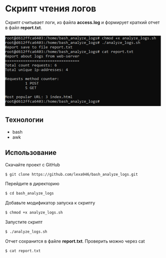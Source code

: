 # Скрипт чтения логов
Скрипт считывает логи, из файла __access.log__ и формирует краткий отчет в файл __report.txt__.

![Proccess Screen](main.png)

## Технологии
- bash
- awk

## Использование

Скачайте проект с GitHub
```sh
$ git clone https://github.com/lexa946/bash_analyze_logs.git
```

Перейдите в директорию
```sh
$ cd bash_analyze_logs
```

Добавьте модификатор запуска к скрипту
```sh
$ chmod +x analyze_logs.sh
```

Запустите скрипт
```sh
$ ./analyze_logs.sh
```

Отчет сохранится в файле __report.txt__. Проверить можно через cat
```sh
$ cat report.txt
```
